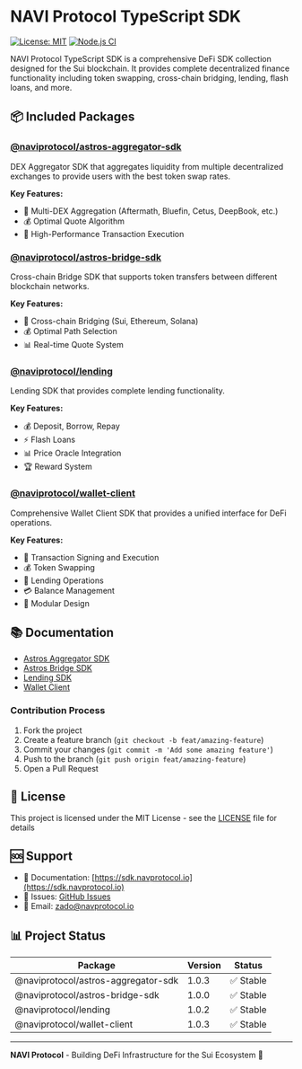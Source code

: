 # NAVI Protocol TypeScript SDK

[![License: MIT](https://img.shields.io/badge/License-MIT-yellow.svg)](https://opensource.org/licenses/MIT)
[![Node.js CI](https://github.com/naviprotocol/naviprotocol-monorepo/actions/workflows/ci.yml/badge.svg)](https://github.com/naviprotocol/naviprotocol-monorepo/actions/workflows/ci.yml)

NAVI Protocol TypeScript SDK is a comprehensive DeFi SDK collection designed for the Sui blockchain. It provides complete decentralized finance functionality including token swapping, cross-chain bridging, lending, flash loans, and more.

## 📦 Included Packages

### [@naviprotocol/astros-aggregator-sdk](./packages/astros-aggregator-sdk/)
DEX Aggregator SDK that aggregates liquidity from multiple decentralized exchanges to provide users with the best token swap rates.

**Key Features:**
- 🔄 Multi-DEX Aggregation (Aftermath, Bluefin, Cetus, DeepBook, etc.)
- 💰 Optimal Quote Algorithm
- 🚀 High-Performance Transaction Execution

### [@naviprotocol/astros-bridge-sdk](./packages/astros-bridge-sdk/)
Cross-chain Bridge SDK that supports token transfers between different blockchain networks.

**Key Features:**
- 🌉 Cross-chain Bridging (Sui, Ethereum, Solana)
- 💰 Optimal Path Selection
- 📊 Real-time Quote System

### [@naviprotocol/lending](./packages/lending/)
Lending SDK that provides complete lending functionality.

**Key Features:**
- 💰 Deposit, Borrow, Repay
- ⚡ Flash Loans
- 📊 Price Oracle Integration
- 🏆 Reward System

### [@naviprotocol/wallet-client](./packages/wallet-client/)
Comprehensive Wallet Client SDK that provides a unified interface for DeFi operations.

**Key Features:**
- 🔐 Transaction Signing and Execution
- 💰 Token Swapping
- 🏦 Lending Operations
- 💳 Balance Management
- 🔄 Modular Design

## 📚 Documentation

- [Astros Aggregator SDK](http://sdk.naviprotocol.io/swap)
- [Astros Bridge SDK](http://sdk.naviprotocol.io/bridge)
- [Lending SDK](http://sdk.naviprotocol.io/lending)
- [Wallet Client](http://sdk.naviprotocol.io/wallet-client)


### Contribution Process

1. Fork the project
2. Create a feature branch (`git checkout -b feat/amazing-feature`)
3. Commit your changes (`git commit -m 'Add some amazing feature'`)
4. Push to the branch (`git push origin feat/amazing-feature`)
5. Open a Pull Request

## 📄 License

This project is licensed under the MIT License - see the [LICENSE](./LICENSE) file for details

## 🆘 Support

- 📖 Documentation: [https://sdk.navprotocol.io](https://sdk.navprotocol.io)
- 🐛 Issues: [GitHub Issues](https://github.com/naviprotocol/naviprotocol-monorepo/issues)
- 📧 Email: zado@navprotocol.io


## 📊 Project Status

| Package | Version | Status |
|---|---|---|
| @naviprotocol/astros-aggregator-sdk | 1.0.3 | ✅ Stable |
| @naviprotocol/astros-bridge-sdk | 1.0.0 | ✅ Stable |
| @naviprotocol/lending | 1.0.2 | ✅ Stable |
| @naviprotocol/wallet-client | 1.0.3 | ✅ Stable |

---

**NAVI Protocol** - Building DeFi Infrastructure for the Sui Ecosystem 🚀 